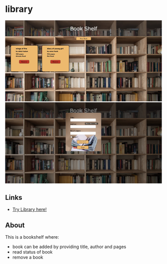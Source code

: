 # library
![](https://github.com/akshayavs98/git_test/blob/main/Image%2022.03.23%20at%204.38%20PM.jpeg)
![](https://github.com/akshayavs98/git_test/blob/main/Image%2022.03.23%20at%204.39%20PM.jpeg)

## Links
- [Try Library here!](https://akshayavs98.github.io/library/)

## About
This is a bookshelf where:
  - book can be added by providing title, author and pages
  - read status of book
  - remove a book
 